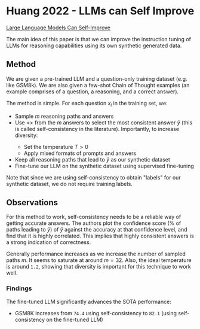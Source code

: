 # Huang 2022 - LLMs can Self Improve

[Large Language Models Can Self-Improve](https://arxiv.org/abs/2210.11610)

The main idea of this paper is that we can improve the instruction tuning of LLMs for reasoning capabilities using its own synthetic generated data.

## Method

We are given a pre-trained LLM and a question-only training dataset (e.g. like GSM8k). We are also given a few-shot Chain of Thought examples (an example comprises of a question, a reasoning, and a correct answer).

The method is simple. For each question $x_i$ in the training set, we:
- Sample $m$ reasoning paths and answers
- Use <<majority voting>> from the $m$ answers to select the most consistent answer $\tilde{y}$ (this is called self-consistency in the literature). Importantly, to increase diversity:
    - Set the temperature $T > 0$
    - Apply mixed formats of prompts and answers
- Keep all reasoning paths that lead to $\tilde{y}$ as our synthetic dataset
- Fine-tune our LLM on the synthetic dataset using supervised fine-tuning

Note that since we are using self-consistency to obtain "labels" for our synthetic dataset, we do not require training labels.

## Observations

For this method to work, self-consistency needs to be a reliable way of getting accurate answers. The authors plot the confidence score (% of paths leading to $\tilde{y}$) of $\tilde{y}$ against the accuracy at that confidence level, and find that it is highly correlated. This implies that highly consistent answers is a strong indication of correctness.

Generally performance increases as we increase the number of sampled paths $m$. It seems to saturate at around $m=32$. Also, the ideal temperature is around `1.2`, showing that diversity is important for this technique to work well.

### Findings

The fine-tuned LLM significantly advances the SOTA performance:
- GSM8K increases from `74.4` using self-consistency to `82.1` (using self-consistency on the fine-tuned LLM)